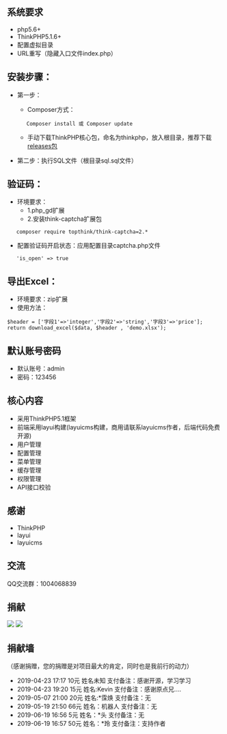 ## 系统要求
 + php5.6+
 + ThinkPHP5.1.6+
 + 配置虚拟目录
 + URL重写（隐藏入口文件index.php）

## 安装步骤：

 + 第一步：
    + Composer方式：
     ~~~
        Composer install 或 Composer update
     ~~~
     
    + 手动下载ThinkPHP核心包，命名为thinkphp，放入根目录，推荐下载[releases包](https://github.com/top-think/framework/releases)
 + 第二步：执行SQL文件（根目录sql.sql文件）
 
 ## 验证码：
 + 环境要求：
    + 1.php_gd扩展 
    + 2.安装think-captcha扩展包
 
  ~~~
     composer require topthink/think-captcha=2.*
  ~~~
 
 + 配置验证码开启状态：应用配置目录captcha.php文件
 
 ~~~
    'is_open' => true
 ~~~
## 导出Excel：
 + 环境要求：zip扩展
 + 使用方法：
  ~~~
  $header = ['字段1'=>'integer','字段2'=>'string','字段3'=>'price'];
  return download_excel($data, $header , 'demo.xlsx');
  ~~~
  
 
## 默认账号密码
 + 默认账号：admin
 + 密码：123456

## 核心内容
 + 采用ThinkPHP5.1框架
 + 前端采用layui构建(layuicms构建，商用请联系layuicms作者，后端代码免费开源)
 + 用户管理
 + 配置管理
 + 菜单管理
 + 缓存管理
 + 权限管理
 + API接口校验
 
## 感谢
 + ThinkPHP
 + layui
 + layuicms

## 交流
QQ交流群：1004068839
 
 ## 捐献
![](http://blog.zhuangjun.top/images/wx_reward.png) 
![](http://blog.zhuangjun.top/images/ali_reward.png) 

 ## 捐献墙
 （感谢捐赠，您的捐赠是对项目最大的肯定，同时也是我前行的动力）
 + 2019-04-23 17:17   10元   姓名未知    支付备注：感谢开源，学习学习 
 + 2019-04-23 19:20   15元   姓名:Kevin  支付备注：感谢原点兄....
 + 2019-05-07 21:00   20元   姓名:*霂焕  支付备注：无
 + 2019-05-19 21:50   66元   姓名：机器人  支付备注：无
 + 2019-06-19 16:56   5元   姓名：*头  支付备注：无
 + 2019-06-19 16:57   50元   姓名：*玲  支付备注：支持作者
